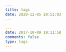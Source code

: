 ```yaml
---
title: tags
date: 2020-12-05 20:51:03
---
```


```yaml
---
date: 2017-10-09 19:11:58
comments: false
type: tags
---
```